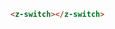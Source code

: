 <template>
  <h2><a href="#switch">Switch 开关</a></h2>

  <div class="introduce">
    <z-switch></z-switch>
  </div>

  <div class="introduce-block">
    <z-table
    :ths="['参数','类型','必填','默认值','说明']"
    :trs="[
            ['width','Number','否','50','开关宽度'],
            ['height','Number','否','25','开关高度'],
            ['bgc','String','否','rgb(65, 184, 131)','开启时的背景色']
          ]">
    </z-table>
  </div>
</template>

```html
<z-switch></z-switch>
```
